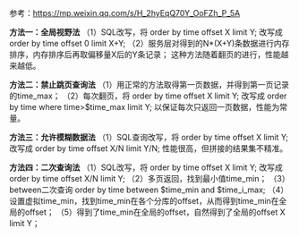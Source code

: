 参考：https://mp.weixin.qq.com/s/H_2hyEqQ70Y_OoFZh_P_5A

**方法一：全局视野法**
（1）SQL改写，将
order by time offset X limit Y;
改写成
order by time offset 0 limit X+Y;
（2）服务层对得到的N*(X+Y)条数据进行内存排序，内存排序后再取偏移量X后的Y条记录；
这种方法随着翻页的进行，性能越来越低。
 
**方法二：禁止跳页查询法**
（1）用正常的方法取得第一页数据，并得到第一页记录的time_max；
（2）每次翻页，将
order by time offset X limit Y;
改写成
order by time where time>$time_max limit Y;
以保证每次只返回一页数据，性能为常量。
 
**方法三：允许模糊数据法**
（1）SQL查询改写，将
order by time offset X limit Y;
改写成
order by time offset X/N limit Y/N;
性能很高，但拼接的结果集不精准。
 
**方法四：二次查询法**
（1）SQL改写，将
order by time offset X limit Y;
改写成
order by time offset X/N limit Y;
（2）多页返回，找到最小值time_min；
（3）between二次查询
order by time between $time_min and $time_i_max;
（4）设置虚拟time_min，找到time_min在各个分库的offset，从而得到time_min在全局的offset；
（5）得到了time_min在全局的offset，自然得到了全局的offset X limit Y；